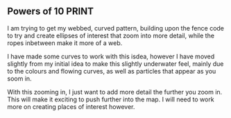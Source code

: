 ## Powers of 10 PRINT

I am trying to get my webbed, curved pattern, building upon the fence code to try and create ellipses of interest that zoom into more detail, while the ropes inbetween make it more of a web.

I have made some curves to work with this isdea, however I have moved slightly from my initial idea to make this slightly underwater feel, mainly due to the colours and flowing curves, as well as particles that appear as you soom in.

With this zooming in, I just want to add more detail the further you zoom in. This will make it exciting to push further into the map. I will need to work more on creating places of interest however.